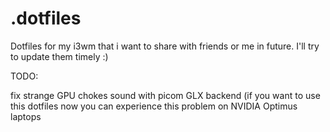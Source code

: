 # .dotfiles
Dotfiles for my i3wm that i want to share with friends or me in future. I'll try to update them timely :)

TODO:

fix strange GPU chokes sound with picom GLX backend (if you want to use this dotfiles now you can experience this problem on NVIDIA Optimus laptops
